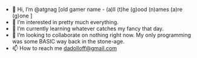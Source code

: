 - 👋 Hi, I’m @atgnag [old gamer name - (a)ll (t)he (g)ood (n)ames (a)re (g)one ] 
- 👀 I’m interested in pretty much everything.
- 🌱 I’m currently learning whatever catches my fancy that day.
- 💞️ I’m looking to collaborate on nothing right now. My only programming was some BASIC way back in the stone-age.
- 📫 How to reach me dadolloff@gmail.com 
<!---
atgnag/atgnag is a ✨ special ✨ repository because its `README.md` (this file) appears on your GitHub profile.
You can click the Preview link to take a look at your changes.
--->
